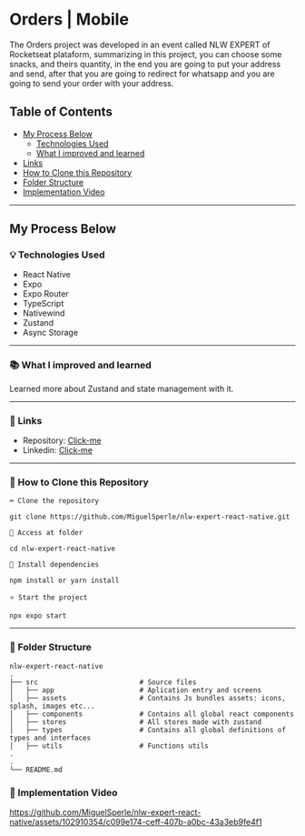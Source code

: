# Orders | Mobile

The Orders project was developed in an event called NLW EXPERT of Rocketseat plataform, summarizing in this project, you can choose some snacks, and theirs quantity, in the end you are going to put your address and send, after that you are going to redirect for whatsapp and you are going to send your order with your address.

## Table of Contents
- [My Process Below](#my-process-below)
  - [Technologies Used](#-technologies-used)
  - [What I improved and learned](#-what-i-improved-and-learned)
- [Links](#-Links)
- [How to Clone this Repository](#-how-to-clone-this-repository)
- [Folder Structure](#-folder-structure)
- [Implementation Video](#-implementation-video)
---------------

## My Process Below

### 💡 Technologies Used

<ul>
  <li>React Native</li>
  <li>Expo</li>
  <li>Expo Router</li>
  <li>TypeScript</li>
  <li>Nativewind</li>
  <li>Zustand</li>
  <li>Async Storage</li>
</ul>

---------------


### 📚 What I improved and learned

Learned more about Zustand and state management with it.

---------------

### 🔗 Links

- Repository: [Click-me](https://github.com/MiguelSperle/nlw-expert-react-native)
- Linkedin: [Click-me](https://www.linkedin.com/in/miguel-sperle-851916298/)

---------------

### 🚀 How to Clone this Repository


```⌨ Clone the repository```

```
git clone https://github.com/MiguelSperle/nlw-expert-react-native.git
```

```📂 Access at folder```

```
cd nlw-expert-react-native
```

```📡 Install dependencies```

```
npm install or yarn install
```

```⭐ Start the project```

```
npx expo start
```

---------------

### 📂 Folder Structure

```plainText
nlw-expert-react-native
.
├── src                         # Source files
│   ├── app                     # Aplication entry and screens
│   ├── assets                  # Contains Js bundles assets: icons, splash, images etc...
│   ├── components              # Contains all global react components
│   ├── stores                  # All stores made with zustand
│   ├── types                   # Contains all global definitions of types and interfaces
│   ├── utils                   # Functions utils
.
.
└── README.md
```

### 🎥 Implementation Video

https://github.com/MiguelSperle/nlw-expert-react-native/assets/102910354/c099e174-ceff-407b-a0bc-43a3eb9fe4f1